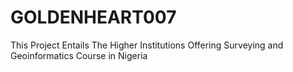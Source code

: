 # GOLDENHEART007
 This Project Entails The Higher Institutions Offering Surveying and Geoinformatics Course in Nigeria
